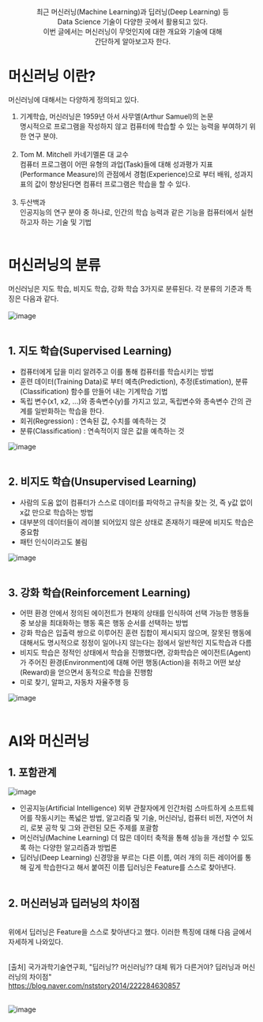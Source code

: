 <div align="center">
최근 머신러닝(Machine Learning)과 딥러닝(Deep Learning) 등 <br>
Data Science 기술이 다양한 곳에서 활용되고 있다. <br>
이번 글에서는 머신러닝이 무엇인지에 대한 개요와 기술에 대해 <br>
간단하게 알아보고자 한다.   
</div>

# 머신러닝 이란?
머신러닝에 대해서는 다양하게 정의되고 있다.<br>
1. 기계학습, 머신러닝은 1959년 아서 사무엘(Arthur Samuel)의 논문<br>
  명시적으로 프로그램을 작성하지 않고 컴퓨터에 학습할 수 있는 능력을 부여하기 위한 연구 분야.<br><br>
2. Tom M. Mitchell 카네기멜론 대 교수<br>
  컴퓨터 프로그램이 어떤 유형의 과업(Task)들에 대해 성과평가 지표(Performance Measure)의 관점에서 경험(Experience)으로 부터 배워, 성과지표의 값이 향상된다면 컴퓨터 프로그램은 학습을 할 수 있다.<br><br>
3. 두산백과<br>
  인공지능의 연구 분야 중 하나로, 인간의 학습 능력과 같은 기능을 컴퓨터에서 실현하고자 하는 기술 및 기법<br><br>
  
# 머신러닝의 분류
머신러닝은 지도 학습, 비지도 학습, 강화 학습 3가지로 분류된다. 각 분류의 기준과 특징은 다음과 같다.<br><br>
![image](https://user-images.githubusercontent.com/93183070/161423651-ecf61d3c-df40-4865-ab62-e627c05d1f5c.png)
<br><br>
## 1. 지도 학습(Supervised Learning)

- 컴퓨터에게 답을 미리 알려주고 이를 통해 컴퓨터를 학습시키는 방법
- 훈련 데이터(Training Data)로 부터 예측(Prediction), 추정(Estimation), 분류(Classification) 함수를 만들어 내는 기계학습 기법
- 독립 변수(x1, x2, ...)와 종속변수(y)를 가지고 있고, 독립변수와 종속변수 간의 관계를 일반화하는 학습을 한다.
- 회귀(Regression) : 연속된 값, 수치를 예측하는 것
- 분류(Classification) : 연속적이지 않은 값을 예측하는 것

![image](https://user-images.githubusercontent.com/93183070/161423680-897e992d-1ae2-483a-98bc-7c5ef7cafa0c.png)
<br><br>
## 2. 비지도 학습(Unsupervised Learning)

- 사람의 도움 없이 컴퓨터가 스스로 데이터를 파악하고 규칙을 찾는 것, 즉 y값 없이 x값 만으로 학습하는 방법
- 대부분의 데이터들이 레이블 되어있지 않은 상태로 존재하기 때문에 비지도 학습은 중요함
- 패턴 인식이라고도 불림 

![image](https://user-images.githubusercontent.com/93183070/161423696-aa216dd3-7048-4926-bde3-98c7e1d86ed7.png)
<br><br>
## 3. 강화 학습(Reinforcement Learning)

- 어떤 환경 안에서 정의된 에이전트가 현재의 상태를 인식하여 선택 가능한 행동들 중 보상을 최대화하는 행동 혹은 행동 순서를 선택하는 방법
- 강화 학습은 입출력 쌍으로 이루어진 훈련 집합이 제시되지 않으며, 잘못된 행동에 대해서도 명시적으로 정정이 일어나지 않는다는 점에서 일반적인 지도학습과 다름
- 비지도 학습은 정적인 상태에서 학습을 진행했다면, 강화학습은 에이전트(Agent)가 주어진 환경(Environment)에 대해 어떤 행동(Action)을 취하고 어떤 보상(Reward)을 얻으면서 동적으로 학습을 진행함
- 미로 찾기, 알파고, 자동차 자율주행 등

![image](https://user-images.githubusercontent.com/93183070/161423723-c045ebe3-2587-4c42-95df-e43646c77ca1.png)
<br><br>
# AI와 머신러닝
## 1. 포함관계
![image](https://user-images.githubusercontent.com/93183070/161423740-fac70d0b-7945-48bb-b552-5b96510eb1d3.png)

- 인공지능(Artificial Intelligence)
  외부 관찰자에게 인간처럼 스마트하게 소프트웨어를 작동시키는 폭넓은 방법, 알고리즘 및 기술, 머신러닝, 컴퓨터 비전, 자연어 처리, 로봇 공학 및 그와 관련된 모든 주제를 포괄함
- 머신러닝(Machine Learning)
  더 많은 데이터 축적을 통해 성능을 개선할 수 있도록 하는 다양한 알고리즘과 방법론
- 딥러닝(Deep Learning)
  신경망을 부르는 다른 이름, 여러 개의 히든 레이어를 통해 깊게 학습한다고 해서 붙여진 이름
  딥러닝은 Feature를 스스로 찾아낸다.
<br><br>
## 2. 머신러닝과 딥러닝의 차이점
<br>
위에서 딥러닝은 Feature을 스스로 찾아낸다고 했다. 이러한 특징에 대해 다음 글에서 자세하게 나와있다. <br><br>

[출처] 국가과학기술연구회, "딥러닝?? 머신러닝?? 대체 뭐가 다른거야? 딥러닝과 머신러닝의 차이점"<br>
https://blog.naver.com/nststory2014/222284630857<br><br>

![image](https://user-images.githubusercontent.com/93183070/161423883-bc78499e-b250-4c2f-9f2e-fa65e459d821.png)

